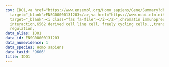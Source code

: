 ```yaml
---
csv: IDO1,<a href="https://www.ensembl.org/Homo_sapiens/Gene/Summary?db=core;g=ENSG00000131203"
  target="_blank">ENSG00000131203</a>,<a href="https://www.ncbi.nlm.nih.gov/pubmed/23959860"
  target="_blank"><i class="fas fa-file"></i></a>",chromatin immunoprecipitation assay,direct
  interaction,K562 derived cell line cell, freely cycling cells,,,transcriptional
  regulation,
data_alias: IDO1
data_id: ENSG00000131203
data_numevidence: 1
data_species: Homo sapiens
data_taxid: '9606'
title: IDO1
---
```

